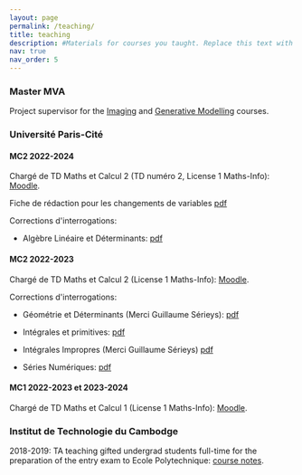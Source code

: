 ```yaml
---
layout: page
permalink: /teaching/
title: teaching
description: #Materials for courses you taught. Replace this text with your description.
nav: true
nav_order: 5
---
```


### Master MVA

Project supervisor for the [Imaging](https://perso.telecom-paristech.fr/gousseau/MVA/) and [Generative Modelling](https://generativemodelingmva.github.io/) courses.

### Université Paris-Cité

#### MC2 2022-2024

Chargé de TD Maths et Calcul 2  (TD numéro 2, License 1 Maths-Info): [Moodle](https://moodle.u-paris.fr/course/view.php?id=2354).

Fiche de rédaction pour les changements de variables [pdf](https://eloitanguy.github.io/assets/pdf/MC2_cdv.pdf)

Corrections d'interrogations:

- Algèbre Linéaire et Déterminants: [pdf](https://eloitanguy.github.io/assets/pdf/MC2_2024_TD2_interro1.pdf)

#### MC2 2022-2023

Chargé de TD Maths et Calcul 2 (License 1 Maths-Info): [Moodle](https://moodle.u-paris.fr/course/view.php?id=2354).

Corrections d'interrogations:

- Géométrie et Déterminants (Merci Guillaume Sérieys): [pdf](https://eloitanguy.github.io/assets/pdf/MC2_interro1.pdf)

- Intégrales et primitives: [pdf](https://eloitanguy.github.io/assets/pdf/MC2_interro2.pdf)

- Intégrales Impropres (Merci Guillaume Sérieys) [pdf](https://eloitanguy.github.io/assets/pdf/MC2_interro3.pdf)

- Séries Numériques: [pdf](https://eloitanguy.github.io/assets/pdf/MC2_interro4.pdf)

#### MC1 2022-2023 et 2023-2024

Chargé de TD Maths et Calcul 1 (License 1 Maths-Info): [Moodle](https://moodle.u-paris.fr/course/view.php?id=2351).

### Institut de Technologie du Cambodge

2018-2019: TA teaching gifted undergrad students full-time for the preparation of the entry exam to Ecole Polytechnique: [course notes](https://eloitanguy.github.io/assets/pdf/prep_class.pdf).
